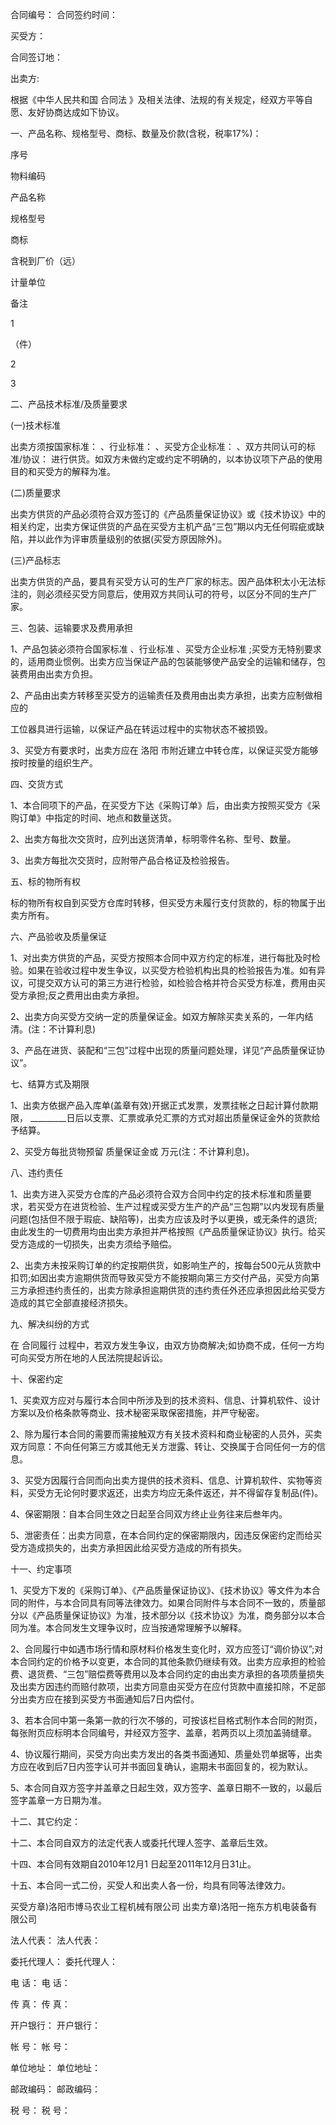 
 


合同编号：                合同签约时间：


买受方：            


合同签订地：


出卖方:             


根据《中华人民共和国
合同法
》及相关法律、法规的有关规定，经双方平等自愿、友好协商达成如下协议。


一、产品名称、规格型号、商标、数量及价款(含税，税率17%)：



 

  

   
序号

   
物料编码

   
产品名称

   
规格型号

   
商标

   
含税到厂价（远）

   
计量单位

   
备注

  

  

   
1

   



   



   



   



   



   
（件）

   



  

  

   
2

   



   



   



   



   



   



   



  

  

   
3

   



   



   



   



   



   



   



  

 




二、产品技术标准/及质量要求


(一)技术标准


出卖方须按国家标准： 、行业标准： 、买受方企业标准： 、双方共同认可的标准/协议： 进行供货。如双方未做约定或约定不明确的，以本协议项下产品的使用目的和买受方的解释为准。


(二)质量要求


出卖方供货的产品必须符合双方签订的《产品质量保证协议》或《技术协议》中的相关约定，出卖方保证供货的产品在买受方主机产品“三包”期以内无任何瑕疵或缺陷，并以此作为评审质量级别的依据(买受方原因除外)。


(三)产品标志


出卖方供货的产品，要具有买受方认可的生产厂家的标志。因产品体积太小无法标注的，则必须经买受方同意后，使用双方共同认可的符号，以区分不同的生产厂家。


三、包装、运输要求及费用承担


1、产品包装必须符合国家标准 、行业标准 、买受方企业标准 ;买受方无特别要求的，适用商业惯例。出卖方应当保证产品的包装能够使产品安全的运输和储存，包装费用由出卖方负担。


2、产品由出卖方转移至买受方的运输责任及费用由出卖方承担，出卖方应制做相应的


工位器具进行运输，以保证产品在转运过程中的实物状态不被损毁。


3、买受方有要求时，出卖方应在
洛阳
市附近建立中转仓库，以保证买受方能够按时按量的组织生产。


四、交货方式


1、本合同项下的产品，在买受方下达《采购订单》后，由出卖方按照买受方《采购订单》中指定的时间、地点和数量送货。


2、出卖方每批次交货时，应列出送货清单，标明零件名称、型号、数量。


3、出卖方每批次交货时，应附带产品合格证及检验报告。


五、标的物所有权


标的物所有权自到买受方仓库时转移，但买受方未履行支付货款的，标的物属于出卖方所有。


六、产品验收及质量保证


1、对出卖方供货的产品，买受方按照本合同中双方约定的标准，进行每批及时检验。如果在验收过程中发生争议，以买受方检验机构出具的检验报告为准。如有异议，可提交双方认可的第三方进行检验，如检验合格并符合买受方标准，费用由买受方承担;反之费用出由卖方承担。


2、出卖方向买受方交纳一定的质量保证金。如双方解除买卖关系的，一年内结清。(注：不计算利息)


3、产品在进货、装配和“三包”过程中出现的质量问题处理，详见“产品质量保证协议”。


七、结算方式及期限


1、出卖方依据产品入库单(盖章有效)开据正式发票，发票挂帐之日起计算付款期限， _________日后以支票、汇票或承兑汇票的方式对超出质量保证金外的货款给予结算。


2、买受方每批货物预留 质量保证金或 万元(注：不计算利息)。


八、违约责任


1、出卖方进入买受方仓库的产品必须符合双方合同中约定的技术标准和质量要求，若买受方在进货检验、生产过程或买受方生产的产品“三包期”以内发现有质量问题(包括但不限于瑕疵、缺陷等)，出卖方应该及时予以更换，或无条件的退货;由此发生的一切费用均由出卖方承担并严格按照《产品质量保证协议》执行。给买受方造成的一切损失，出卖方须给予赔偿。


2、出卖方未按采购订单的约定按期供货，如影响生产的，按每台500元从货款中扣罚;如因出卖方逾期供货而导致买受方不能按期向第三方交付产品，买受方向第三方承担违约责任的，出卖方除承担逾期供货的违约责任外还应承担因此给买受方造成的其它全部直接经济损失。


九、解决纠纷的方式


在
合同履行
过程中，若双方发生争议，由双方协商解决;如协商不成，任何一方均可向买受方所在地的人民法院提起诉讼。


十、保密约定


1、买卖双方应对与履行本合同中所涉及到的技术资料、信息、计算机软件、设计方案以及价格条款等商业、技术秘密采取保密措施，并严守秘密。


2、除为履行本合同的需要而需接触双方有关技术资料和商业秘密的人员外，买卖双方同意：不向任何第三方或其他无关方泄露、转让、交换属于合同任何一方的信息。


3、买受方因履行合同而向出卖方提供的技术资料、信息、计算机软件、实物等资料，买受方无论何时要求返还，出卖方均应无条件返还，并不得留存复制品(件)。


4、保密期限：自本合同生效之日起至合同双方终止业务往来后叁年内。


5、泄密责任：出卖方同意，在本合同约定的保密期限内，因违反保密约定而给买受方造成损失的，出卖方承担因此给买受方造成的所有损失。


十一、约定事项


1、买受方下发的《采购订单》、《产品质量保证协议》、《技术协议》等文件为本合同的附件，与本合同具有同等法律效力。如果合同附件与本合同不一致的，质量部分以《产品质量保证协议》为准，技术部分以《技术协议》为准，商务部分以本合同为准。本合同发生文理争议时，应当按通常理解予以解释。


2、合同履行中如遇市场行情和原材料价格发生变化时，双方应签订“调价协议”;对本合同约定的价格予以变更，本合同的其他条款仍继续有效。出卖方应承担的检验费、退货费、“三包”赔偿费等费用以及本合同约定的由出卖方承担的各项质量损失及出卖方因违约而赔付款项，出卖方同意由买受方在应付货款中直接扣除，不足部分出卖方应在接到买受方书面通知后7日内偿付。


3、若本合同中第一条第一款的行次不够的，可按该栏目格式制作本合同的附页，每张附页应标明本合同编号，并经双方签字、盖章，若两页以上须加盖骑缝章。


4、协议履行期间，买受方向出卖方发出的各类书面通知、质量处罚单据等，出卖方应在收到后7日内签字认可并书面回复确认，逾期未书面回复的，视为默认。


5、本合同自双方签字并盖章之日起生效，双方签字、盖章日期不一致的，以最后签字盖章一方日期为准。


十二、其它约定：


十二、本合同自双方的法定代表人或委托代理人签字、盖章后生效。


十四、本合同有效期自2010年12月1 日起至2011年12月日31止。


十五、本合同一式二份，买受人和出卖人各一份，均具有同等法律效力。


买受方章)洛阳市博马农业工程机械有限公司 出卖方章)洛阳一拖东方机电装备有限公司


法人代表：                                 法人代表：


委托代理人：                               委托代理人：


电 话：                                    电 话：


传 真：                                    传 真：


开户银行：                                 开户银行：


帐 号：                                    帐 号：


单位地址：                                 单位地址：


邮政编码：                                 邮政编码：


税 号：                                    税 号：




 


 

 
 
 
 
 
  


  
 

  


  


  
 
 
 
 

